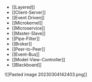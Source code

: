 
- [[Layered]]
- [[Client-Server]]
- [[Event Driven]]
- [[Microkernel]]
- [[Microservice]]
- [[Master-Slave]]
- [[Pipe-Filter]]
- [[Broker]]
- [[Peer-to-Peer]]
- [[Event-Bus]]
- [[Model-View-Controller]]
- [[Blackboard]]

![[Pasted image 20230304142403.png]]